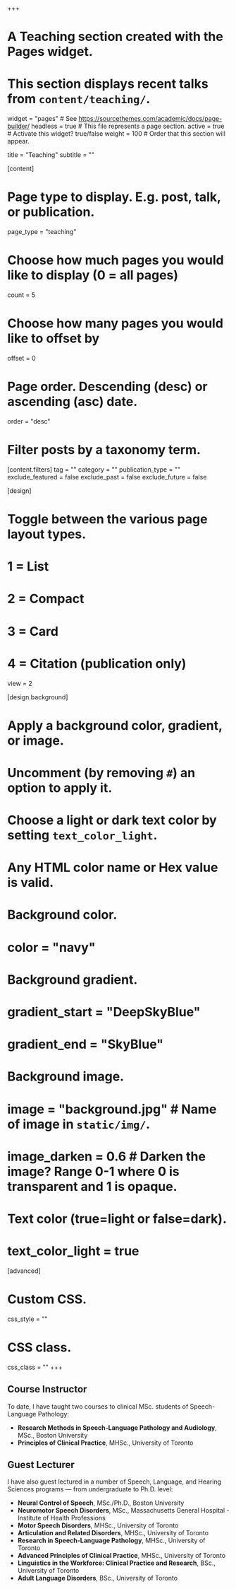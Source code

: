 +++
# A Teaching section created with the Pages widget.
# This section displays recent talks from `content/teaching/`.

widget = "pages"  # See https://sourcethemes.com/academic/docs/page-builder/
headless = true  # This file represents a page section.
active = true  # Activate this widget? true/false
weight = 100  # Order that this section will appear.

title = "Teaching"
subtitle = ""

[content]
  # Page type to display. E.g. post, talk, or publication.
  page_type = "teaching"

  # Choose how much pages you would like to display (0 = all pages)
  count = 5

  # Choose how many pages you would like to offset by
  offset = 0

  # Page order. Descending (desc) or ascending (asc) date.
  order = "desc"

  # Filter posts by a taxonomy term.
  [content.filters]
    tag = ""
    category = ""
    publication_type = ""
    exclude_featured = false
    exclude_past = false
    exclude_future = false
    
[design]
  # Toggle between the various page layout types.
  #   1 = List
  #   2 = Compact
  #   3 = Card
  #   4 = Citation (publication only)
  view = 2

[design.background]
  # Apply a background color, gradient, or image.
  #   Uncomment (by removing `#`) an option to apply it.
  #   Choose a light or dark text color by setting `text_color_light`.
  #   Any HTML color name or Hex value is valid.

  # Background color.
  # color = "navy"

  # Background gradient.
  # gradient_start = "DeepSkyBlue"
  # gradient_end = "SkyBlue"

  # Background image.
  # image = "background.jpg"  # Name of image in `static/img/`.
  # image_darken = 0.6  # Darken the image? Range 0-1 where 0 is transparent and 1 is opaque.

  # Text color (true=light or false=dark).
  # text_color_light = true  

[advanced]
 # Custom CSS. 
 css_style = ""

 # CSS class.
 css_class = ""
+++

## Course Instructor

To date, I have taught two courses to clinical MSc. students of Speech-Language Pathology:

- **Research Methods in Speech-Language Pathology and Audiology**, MSc., Boston University
- **Principles of Clinical Practice**, MHSc., University of Toronto

## Guest Lecturer

I have also guest lectured in a number of Speech, Language, and Hearing Sciences programs — from undergraduate to Ph.D. level:

* **Neural Control of Speech**, MSc./Ph.D., Boston University
* **Neuromotor Speech Disorders**, MSc., Massachusetts General Hospital - Institute of Health Professions
* **Motor Speech Disorders**, MHSc., University of Toronto
* **Articulation and Related Disorders**, MHSc., University of Toronto
* **Research in Speech-Language Pathology**, MHSc., University of Toronto
* **Advanced Principles of Clinical Practice**, MHSc., University of Toronto
* **Linguistics in the Workforce: Clinical Practice and Research**, BSc., University of Toronto
* **Adult Language Disorders**, BSc., University of Toronto
